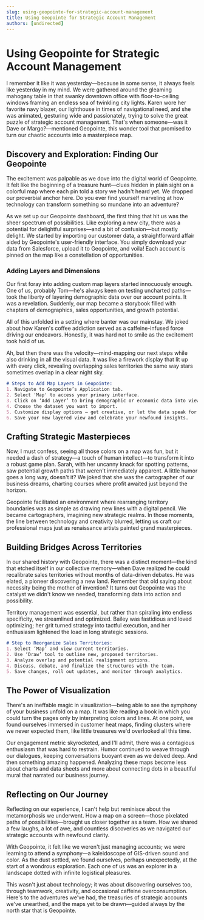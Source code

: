 ```yaml
---
slug: using-geopointe-for-strategic-account-management
title: Using Geopointe for Strategic Account Management
authors: [undirected]
---
```



# Using Geopointe for Strategic Account Management

I remember it like it was yesterday—because in some sense, it always feels like yesterday in my mind. We were gathered around the gleaming mahogany table in that swanky downtown office with floor-to-ceiling windows framing an endless sea of twinkling city lights. Karen wore her favorite navy blazer, our lighthouse in times of navigational need, and she was animated, gesturing wide and passionately, trying to solve the great puzzle of strategic account management. That's when someone—was it Dave or Margo?—mentioned Geopointe, this wonder tool that promised to turn our chaotic accounts into a masterpiece map.

## Discovery and Exploration: Finding Our Geopointe

The excitement was palpable as we dove into the digital world of Geopointe. It felt like the beginning of a treasure hunt—clues hidden in plain sight on a colorful map where each pin told a story we hadn't heard yet. We dropped our proverbial anchor here. Do you ever find yourself marveling at how technology can transform something so mundane into an adventure?

As we set up our Geopointe dashboard, the first thing that hit us was the sheer spectrum of possibilities. Like exploring a new city, there was a potential for delightful surprises—and a bit of confusion—but mostly delight. We started by importing our customer data, a straightforward affair aided by Geopointe's user-friendly interface. You simply download your data from Salesforce, upload it to Geopointe, and voila! Each account is pinned on the map like a constellation of opportunities.

### Adding Layers and Dimensions

Our first foray into adding custom map layers started innocuously enough. One of us, probably Tom—he's always keen on testing uncharted paths—took the liberty of layering demographic data over our account points. It was a revelation. Suddenly, our map became a storybook filled with chapters of demographics, sales opportunities, and growth potential.

All of this unfolded in a setting where banter was our mainstay. We joked about how Karen's coffee addiction served as a caffeine-infused force driving our endeavors. Honestly, it was hard not to smile as the excitement took hold of us.

Ah, but then there was the velocity—mind-mapping our next steps while also drinking in all the visual data. It was like a firework display that lit up with every click, revealing overlapping sales territories the same way stars sometimes overlap in a clear night sky.

```markdown
# Steps to Add Map Layers in Geopointe:
1. Navigate to Geopointe’s Application tab.
2. Select 'Map' to access your primary interface.
3. Click on ‘Add Layer’ to bring demographic or economic data into view.
4. Choose the dataset you want to import.
5. Customize display options – get creative, or let the data speak for itself.
6. Save your new layered view and celebrate your newfound insights.
```

## Crafting Strategic Masterpieces

Now, I must confess, seeing all those colors on a map was fun, but it needed a dash of strategy—a touch of human intellect—to transform it into a robust game plan. Sarah, with her uncanny knack for spotting patterns, saw potential growth paths that weren't immediately apparent. A little humor goes a long way, doesn't it? We joked that she was the cartographer of our business dreams, charting courses where profit awaited just beyond the horizon.

Geopointe facilitated an environment where rearranging territory boundaries was as simple as drawing new lines with a digital pencil. We became cartographers, imagining new strategic realms. In those moments, the line between technology and creativity blurred, letting us craft our professional maps just as renaissance artists painted grand masterpieces.

## Building Bridges Across Territories

In our shared history with Geopointe, there was a distinct moment—the kind that etched itself in our collective memory—when Dave realized he could recalibrate sales territories without months of data-driven debates. He was elated, a pioneer discovering a new land. Remember that old saying about necessity being the mother of invention? It turns out Geopointe was the catalyst we didn't know we needed, transforming data into action and possibility.

Territory management was essential, but rather than spiraling into endless specificity, we streamlined and optimized. Bailey was fastidious and loved optimizing; her grit turned strategy into tactful execution, and her enthusiasm lightened the load in long strategic sessions.

```markdown
# Step to Reorganize Sales Territories:
1. Select ‘Map’ and view current territories.
2. Use ‘Draw’ tool to outline new, proposed territories.
3. Analyze overlap and potential realignment options.
4. Discuss, debate, and finalize the structures with the team.
5. Save changes, roll out updates, and monitor through analytics.
```

## The Power of Visualization

There's an ineffable magic in visualization—being able to see the symphony of your business unfold on a map. It was like reading a book in which you could turn the pages only by interpreting colors and lines. At one point, we found ourselves immersed in customer heat maps, finding clusters where we never expected them, like little treasures we'd overlooked all this time.

Our engagement metric skyrocketed, and I'll admit, there was a contagious enthusiasm that was hard to restrain. Humor continued to weave through our dialogues, keeping conversations buoyant even as we delved deep. And then something amazing happened. Analyzing these maps become less about charts and data sheets and more about connecting dots in a beautiful mural that narrated our business journey.

## Reflecting on Our Journey

Reflecting on our experience, I can't help but reminisce about the metamorphosis we underwent. How a map on a screen—those pixelated paths of possibilities—brought us closer together as a team. How we shared a few laughs, a lot of awe, and countless discoveries as we navigated our strategic accounts with newfound clarity.

With Geopointe, it felt like we weren't just managing accounts; we were learning to attend a symphony—a kaleidoscope of GIS-driven sound and color. As the dust settled, we found ourselves, perhaps unexpectedly, at the start of a wondrous exploration. Each one of us was an explorer in a landscape dotted with infinite logistical pleasures.

This wasn't just about technology; it was about discovering ourselves too, through teamwork, creativity, and occasional caffeine overconsumption. Here's to the adventures we've had, the treasuries of strategic accounts we've unearthed, and the maps yet to be drawn—guided always by the north star that is Geopointe.